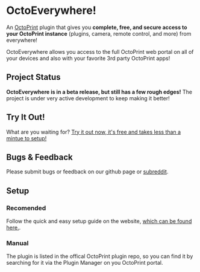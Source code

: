 # OctoEverywhere!

An [OctoPrint](https://octoprint.org/) plugin that gives you **complete, free, and secure access to your OctoPrint instance** (plugins, camera, remote control, and more) from everywhere! 

OctoEverywhere allows you access to the full OctoPrint web portal on all of your devices and also with your favorite 3rd party OctoPrint apps!


## Project Status

**OctoEverywhere is in a beta release, but still has a few rough edges!** The project is under very active development to keep making it better!


## Try It Out!

What are you waiting for? [Try it out now, it's free and takes less than a mintue to setup!](https://octoeverywhere.com/getStarted)


## Bugs & Feedback

Please submit bugs or feedback on our github page or [subreddit](https://reddit.com/r/octoeverywhere).


## Setup

### Recomended

Follow the quick and easy setup guide on the website, [which can be found here.](https://octoeverywhere.com/getStarted).

### Manual

The plugin is listed in the offical OctoPrint plugin repo, so you can find it by searching for it via the Plugin Manager on you OctoPrint portal.